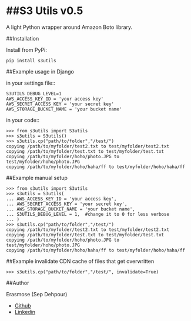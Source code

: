 ##S3 Utils v0.5
=====

A light Python wrapper around Amazon Boto library.


##Installation

Install from PyPi:

    pip install s3utils

##Example usage in Django

    
in your settings file::

    S3UTILS_DEBUG_LEVEL=1
    AWS_ACCESS_KEY_ID = 'your access key'
    AWS_SECRET_ACCESS_KEY = 'your secret key'
    AWS_STORAGE_BUCKET_NAME = 'your bucket name'

in your code::

    >>> from s3utils import S3utils
    >>> s3utils = S3utils()
    >>> s3utils.cp("path/to/folder","/test/")
    copying /path/to/myfolder/test2.txt to test/myfolder/test2.txt
    copying /path/to/myfolder/test.txt to test/myfolder/test.txt
    copying /path/to/myfolder/hoho/photo.JPG to test/myfolder/hoho/photo.JPG
    copying /path/to/myfolder/hoho/haha/ff to test/myfolder/hoho/haha/ff


##Example manual setup

    >>> from s3utils import S3utils
    >>> s3utils = S3utils(
    ... AWS_ACCESS_KEY_ID = 'your access key',
    ... AWS_SECRET_ACCESS_KEY = 'your secret key',
    ... AWS_STORAGE_BUCKET_NAME = 'your bucket name',
    ... S3UTILS_DEBUG_LEVEL = 1,  #change it to 0 for less verbose
    ... )
    >>> s3utils.cp("path/to/folder","/test/")
    copying /path/to/myfolder/test2.txt to test/myfolder/test2.txt
    copying /path/to/myfolder/test.txt to test/myfolder/test.txt
    copying /path/to/myfolder/hoho/photo.JPG to test/myfolder/hoho/photo.JPG
    copying /path/to/myfolder/hoho/haha/ff to test/myfolder/hoho/haha/ff


##Example invalidate CDN cache of files that get overwritten

    >>> s3utils.cp("path/to/folder","/test/", invalidate=True)


##Author

Erasmose (Sep Dehpour)
* [Github](https://github.com/erasmose)
* [Linkedin](http://www.linkedin.com/in/sepehr)
